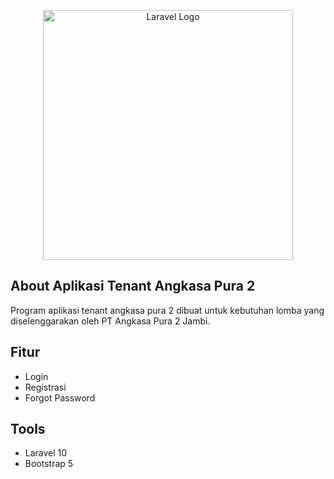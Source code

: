 <p align="center"><a href="https://laravel.com" target="_blank"><img src="https://raw.githubusercontent.com/laravel/art/master/logo-lockup/5%20SVG/2%20CMYK/1%20Full%20Color/laravel-logolockup-cmyk-red.svg" width="400" alt="Laravel Logo"></a></p>

## About Aplikasi Tenant Angkasa Pura 2
Program aplikasi tenant angkasa pura 2 dibuat untuk kebutuhan lomba yang diselenggarakan oleh PT Angkasa Pura 2 Jambi.

## Fitur
- Login
- Registrasi
- Forgot Password

## Tools
- Laravel 10
- Bootstrap 5
